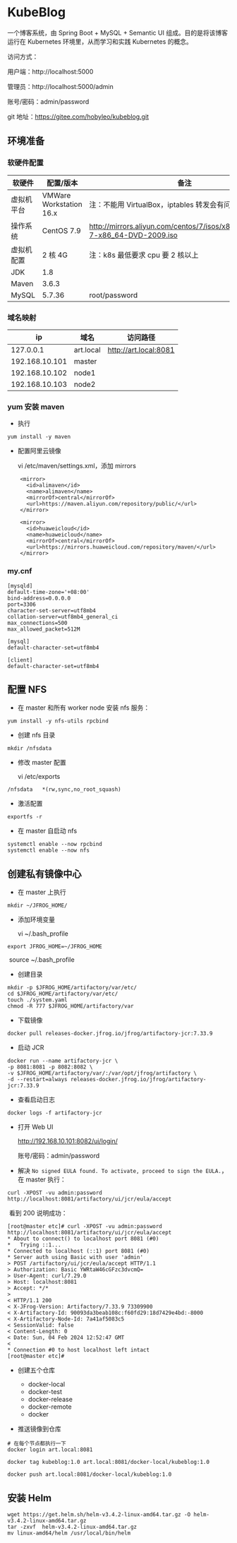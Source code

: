 # KubeBlog

一个博客系统，由 Spring Boot + MySQL + Semantic UI 组成。目的是将该博客运行在 Kubernetes 环境里，从而学习和实践 Kubernetes 的概念。

访问方式：

用户端：http://localhost:5000

管理员：http://localhost:5000/admin

账号/密码：admin/password

git 地址：https://gitee.com/hobyleo/kubeblog.git

## 环境准备
### 软硬件配置
| 软硬件 | 配置/版本 | 备注  |
|  ----  | ----  |----  |
| 虚拟机平台 | VMWare Workstation 16.x |注：不能用 VirtualBox，iptables 转发会有问题 |
| 操作系统 | CentOS 7.9 |http://mirrors.aliyun.com/centos/7/isos/x86_64/CentOS-7-x86_64-DVD-2009.iso |
| 虚拟机配置 | 2 核 4G |注：k8s 最低要求 cpu 要 2 核以上 |
| JDK | 1.8 | |
| Maven | 3.6.3 |                                                              |
| MySQL | 5.7.36 | root/password |



### 域名映射
|  ip  |  域名  | 访问路径  |
|  ----  | ----  |----  |
|  127.0.0.1  | art.local | http://art.local:8081 |
|  192.168.10.101 | master | |
|  192.168.10.102 | node1 | |
|  192.168.10.103 | node2 | |



### yum 安装 maven

- 执行

```
yum install -y maven
```

- 配置阿里云镜像

  vi /etc/maven/settings.xml，添加 mirrors

```
    <mirror>
      <id>alimaven</id>
      <name>alimaven</name>
      <mirrorOf>central</mirrorOf>
      <url>https://maven.aliyun.com/repository/public/</url>
    </mirror>

    <mirror>
      <id>huaweicloud</id>
      <name>huaweicloud</name>
      <mirrorOf>central</mirrorOf>
      <url>https://mirrors.huaweicloud.com/repository/maven/</url>
    </mirror>
```



### my.cnf

```
[mysqld]
default-time-zone='+08:00'
bind-address=0.0.0.0
port=3306
character-set-server=utf8mb4
collation-server=utf8mb4_general_ci
max_connections=500
max_allowed_packet=512M

[mysql]
default-character-set=utf8mb4

[client]
default-character-set=utf8mb4
```



## 配置 NFS

- 在 master 和所有 worker node 安装 nfs 服务：

```
yum install -y nfs-utils rpcbind
```

- 创建 nfs 目录

```
mkdir /nfsdata
```

- 修改 master 配置

  vi /etc/exports

```
/nfsdata   *(rw,sync,no_root_squash)
```

- 激活配置

```
exportfs -r
```

- 在 master 自启动 nfs

```
systemctl enable --now rpcbind
systemctl enable --now nfs
```



## 创建私有镜像中心

- 在 master 上执行

```
mkdir ~/JFROG_HOME/
```

- 添加环境变量

  vi ~/.bash_profile

```
export JFROG_HOME=~/JFROG_HOME
```

​	source ~/.bash_profile

- 创建目录

```
mkdir -p $JFROG_HOME/artifactory/var/etc/
cd $JFROG_HOME/artifactory/var/etc/
touch ./system.yaml
chmod -R 777 $JFROG_HOME/artifactory/var
```

- 下载镜像

```
docker pull releases-docker.jfrog.io/jfrog/artifactory-jcr:7.33.9
```

- 启动 JCR

```
docker run --name artifactory-jcr \
-p 8081:8081 -p 8082:8082 \
-v $JFROG_HOME/artifactory/var/:/var/opt/jfrog/artifactory \
-d --restart=always releases-docker.jfrog.io/jfrog/artifactory-jcr:7.33.9
```

- 查看启动日志

```
docker logs -f artifactory-jcr
```

- 打开 Web UI

  http://192.168.10.101:8082/ui/login/

  账号/密码：admin/password

- 解决 `No signed EULA found. To activate, proceed to sign the EULA.`，在 master 执行：

```
curl -XPOST -vu admin:password http://localhost:8081/artifactory/ui/jcr/eula/accept
```

​	看到 200 说明成功：

```
[root@master etc]# curl -XPOST -vu admin:password http://localhost:8081/artifactory/ui/jcr/eula/accept
* About to connect() to localhost port 8081 (#0)
*   Trying ::1...
* Connected to localhost (::1) port 8081 (#0)
* Server auth using Basic with user 'admin'
> POST /artifactory/ui/jcr/eula/accept HTTP/1.1
> Authorization: Basic YWRtaW46cGFzc3dvcmQ=
> User-Agent: curl/7.29.0
> Host: localhost:8081
> Accept: */*
> 
< HTTP/1.1 200 
< X-JFrog-Version: Artifactory/7.33.9 73309900
< X-Artifactory-Id: 90093da3beab108c:f60fd29:18d7429e4bd:-8000
< X-Artifactory-Node-Id: 7a41af5083c5
< SessionValid: false
< Content-Length: 0
< Date: Sun, 04 Feb 2024 12:52:47 GMT
< 
* Connection #0 to host localhost left intact
[root@master etc]#
```

- 创建五个仓库
  - docker-local
  - docker-test
  - docker-release
  - docker-remote
  - docker

- 推送镜像到仓库

```
# 在每个节点都执行一下
docker login art.local:8081
```

```
docker tag kubeblog:1.0 art.local:8081/docker-local/kubeblog:1.0
```

```
docker push art.local:8081/docker-local/kubeblog:1.0
```



## 安装 Helm

```
wget https://get.helm.sh/helm-v3.4.2-linux-amd64.tar.gz -O helm-v3.4.2-linux-amd64.tar.gz
tar -zxvf  helm-v3.4.2-linux-amd64.tar.gz
mv linux-amd64/helm /usr/local/bin/helm
```

